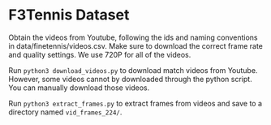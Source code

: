# F3Tennis Dataset

Obtain the videos from Youtube, following the ids and naming conventions in data/finetennis/videos.csv. Make sure to download the correct frame rate and quality settings. We use 720P for all of the videos.

Run `python3 download_videos.py` to download match videos from Youtube. However, some videos cannot by downloaded through the python script. You can manually download those videos.

Run `python3 extract_frames.py` to extract frames from videos and save to a directory named `vid_frames_224/`.
